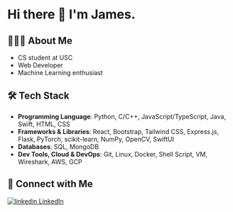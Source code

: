 # Hi there 👋 I'm James.
## 👨🏻‍💻 About Me
- CS student at USC
- Web Developer
- Machine Learning enthusiast

## 🛠 Tech Stack
- **Programming Language**: Python, C/C++, JavaScript/TypeScript, Java, Swift, HTML, CSS
- **Frameworks & Libraries**: React, Bootstrap, Tailwind CSS, Express.js, Flask, PyTorch, scikit-learn, NumPy, OpenCV, SwiftUI
- **Databases**: SQL, MongoDB
- **Dev Tools, Cloud & DevOps**: Git, Linux, Docker, Shell Script, VM, Wireshark, AWS, GCP

## 💬 Connect with Me
<a href="https://www.linkedin.com/in/shih-ju-hsu-a1a2981b0/" rel="nofollow noreferrer">
  <img src="https://i.sstatic.net/gVE0j.png" alt="linkedin"> LinkedIn
</a>

<!--
**hsj562/hsj562** is a ✨ _special_ ✨ repository because its `README.md` (this file) appears on your GitHub profile.

Here are some ideas to get you started:

- 🔭 I’m currently working on ...
- 🌱 I’m currently learning ...
- 👯 I’m looking to collaborate on ...
- 🤔 I’m looking for help with ...
- 💬 Ask me about ...
- 📫 How to reach me: ...
- 😄 Pronouns: ...
- ⚡ Fun fact: ...
-->
